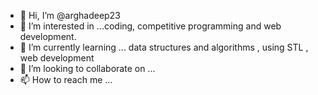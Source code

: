 - 👋 Hi, I’m @arghadeep23
- 👀 I’m interested in ...coding, competitive programming and web development.
- 🌱 I’m currently learning ... data structures and algorithms , using STL , web development
- 💞️ I’m looking to collaborate on ... 
- 📫 How to reach me ...

<!---
arghadeep23/arghadeep23 is a ✨ special ✨ repository because its `README.md` (this file) appears on your GitHub profile.
You can click the Preview link to take a look at your changes.
--->
